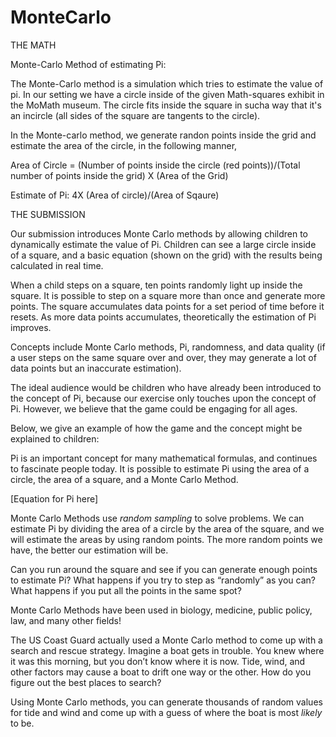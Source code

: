 # MonteCarlo

THE MATH

Monte-Carlo Method of estimating Pi:

The Monte-Carlo method is a simulation which tries to estimate the value of pi. In our setting we have a circle inside of the given Math-squares exhibit in the MoMath museum. The circle fits inside the square in sucha way that it's an incircle (all sides of the square are tangents to the circle).

In the Monte-carlo method, we generate randon points inside the grid  and estimate the area of the circle, in the following manner,

Area of Circle = (Number of points inside the circle (red points))/(Total number of points inside the grid) X (Area of the Grid)

Estimate of Pi: 4X (Area of circle)/(Area of Sqaure)

THE SUBMISSION

Our submission introduces Monte Carlo methods by allowing children to dynamically estimate the value of Pi. Children can see a large circle inside of a square, and a basic equation (shown on the grid) with the results being calculated in real time. 

When a child steps on a square, ten points randomly light up inside the square. It is possible to step on a square more than once and generate more points. The square accumulates data points for a set period of time before it resets. As more data points accumulates, theoretically the estimation of Pi improves. 

Concepts include Monte Carlo methods, Pi, randomness, and data quality (if a user steps on the same square over and over, they may generate a lot of data points but an inaccurate estimation).

The ideal audience would be children who have already been introduced to the concept of Pi, because our exercise only touches upon the concept of Pi. However, we believe that the game could be engaging for all ages. 

Below, we give an example of how the game and the concept might be explained to children: 

 Pi is an important concept for many mathematical formulas, and continues to fascinate people today. It is possible to estimate Pi using the area of a circle, the area of a square, and a Monte Carlo Method.

[Equation for Pi here] 

Monte Carlo Methods use *random sampling* to solve problems. We can estimate Pi by dividing the area of a circle by the area of the square, and we will estimate the areas by using random points. The more random points we have, the better our estimation will be. 

Can you run around the square and see if you can generate enough points to estimate Pi? 
What happens if you try to step as “randomly” as you can? 
What happens if you put all the points in the same spot? 

Monte Carlo Methods have been used in biology, medicine, public policy, law, and many other fields!

The US Coast Guard actually used a Monte Carlo method to come up with a search and rescue strategy. Imagine a boat gets in trouble. You knew where it was this morning, but you don’t know where it is now. Tide, wind, and other factors may cause a boat to drift one way or the other. How do you figure out the best places to search?

Using Monte Carlo methods, you can generate thousands of random values for tide and wind and come up with a guess of where the boat is most *likely* to be. 
